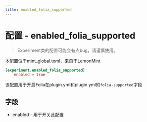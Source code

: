 ```yaml
---
title: enabled_folia_supported
---
```


# 配置 - enabled_folia_supported

> Experiment类的配置可能会有点bug，请谨慎使用。

本配置位于mint_global.toml，来自于LemonMint

```toml
[experiment.enabled_folia_supported]
    enabled = true
```

该配置用于开启Folia在plugin.yml和plugin.yml的`folia-supported`字段

## 字段

 - enabled - 用于开关此配置
